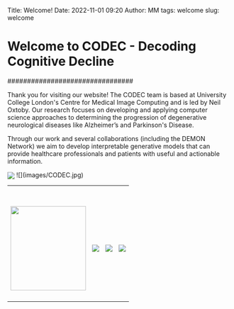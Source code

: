 Title: Welcome!
Date: 2022-11-01 09:20
Author: MM
tags: welcome
slug: welcome

# Welcome to CODEC - Decoding Cognitive Decline
################################

Thank you for visiting our website! The CODEC team is based at University College London's Centre for Medical Image Computing and is led by Neil Oxtoby.
Our research focuses on developing and applying computer science approaches to determining the progression of degenerative neurological diseases like Alzheimer’s and Parkinson's Disease.

Through our work and several collaborations (including the DEMON Network) we aim to develop interpretable generative models that can provide healthcare professionals and patients with useful and actionable information.

<img align="center" src='/images/CODEC.jpg'/> 
![](images/CODEC.jpg)


<table border="0">
 <tr>
    <td align="center"><h4></h4></td>
    <td align="center"><h4></h4></td>
    <td align="center"><h4></h4></td>
    <td align="center"><h4></h4></td>
 </tr>
  <tr>
    <td align="center"><h4><img src='/images/neil.png' width="170" height="190"/> </h4></td>
    <td align="center"><h4><img src='/images/tim.jpg' height="190"/></h4></td>
    <td align="center"><h4><img src='/images/david.jpg' height="190"/></h4></td>
    <td align="center"><h4><img src='/images/Zuzana.png' height="190"/></h4></td>
</table>
